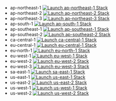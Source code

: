 * ap-northeast-1 [![Launch ap-northeast-1 Stack](https://cdn.rawgit.com/buildkite/cloudformation-launch-stack-button-svg/master/launch-stack.svg)](https://ap-northeast-1.console.aws.amazon.com/cloudformation/home?region=ap-northeast-1#/stacks/quickcreate?templateURL=https://zos-solfunmeme-tine-cf-template-ap-northeast-1.s3.ap-northeast-1.amazonaws.com/zos-solfunmeme-runbook-ProviderGaladriel-v1.yaml&stackName=zos-solfunmeme-ProviderGaladriel-stack-template)
* ap-northeast-2 [![Launch ap-northeast-2 Stack](https://cdn.rawgit.com/buildkite/cloudformation-launch-stack-button-svg/master/launch-stack.svg)](https://ap-northeast-2.console.aws.amazon.com/cloudformation/home?region=ap-northeast-2#/stacks/quickcreate?templateURL=https://zos-solfunmeme-tine-cf-template-ap-northeast-2.s3.ap-northeast-2.amazonaws.com/zos-solfunmeme-runbook-ProviderGaladriel-v1.yaml&stackName=zos-solfunmeme-ProviderGaladriel-stack-template)
* ap-northeast-3 [![Launch ap-northeast-3 Stack](https://cdn.rawgit.com/buildkite/cloudformation-launch-stack-button-svg/master/launch-stack.svg)](https://ap-northeast-3.console.aws.amazon.com/cloudformation/home?region=ap-northeast-3#/stacks/quickcreate?templateURL=https://zos-solfunmeme-tine-cf-template-ap-northeast-3.s3.ap-northeast-3.amazonaws.com/zos-solfunmeme-runbook-ProviderGaladriel-v1.yaml&stackName=zos-solfunmeme-ProviderGaladriel-stack-template)
* ap-south-1 [![Launch ap-south-1 Stack](https://cdn.rawgit.com/buildkite/cloudformation-launch-stack-button-svg/master/launch-stack.svg)](https://ap-south-1.console.aws.amazon.com/cloudformation/home?region=ap-south-1#/stacks/quickcreate?templateURL=https://zos-solfunmeme-tine-cf-template-ap-south-1.s3.ap-south-1.amazonaws.com/zos-solfunmeme-runbook-ProviderGaladriel-v1.yaml&stackName=zos-solfunmeme-ProviderGaladriel-stack-template)
* ap-southeast-1 [![Launch ap-southeast-1 Stack](https://cdn.rawgit.com/buildkite/cloudformation-launch-stack-button-svg/master/launch-stack.svg)](https://ap-southeast-1.console.aws.amazon.com/cloudformation/home?region=ap-southeast-1#/stacks/quickcreate?templateURL=https://zos-solfunmeme-tine-cf-template-ap-southeast-1.s3.ap-southeast-1.amazonaws.com/zos-solfunmeme-runbook-ProviderGaladriel-v1.yaml&stackName=zos-solfunmeme-ProviderGaladriel-stack-template)
* ap-southeast-2 [![Launch ap-southeast-2 Stack](https://cdn.rawgit.com/buildkite/cloudformation-launch-stack-button-svg/master/launch-stack.svg)](https://ap-southeast-2.console.aws.amazon.com/cloudformation/home?region=ap-southeast-2#/stacks/quickcreate?templateURL=https://zos-solfunmeme-tine-cf-template-ap-southeast-2.s3.ap-southeast-2.amazonaws.com/zos-solfunmeme-runbook-ProviderGaladriel-v1.yaml&stackName=zos-solfunmeme-ProviderGaladriel-stack-template)
* ca-central-1 [![Launch ca-central-1 Stack](https://cdn.rawgit.com/buildkite/cloudformation-launch-stack-button-svg/master/launch-stack.svg)](https://ca-central-1.console.aws.amazon.com/cloudformation/home?region=ca-central-1#/stacks/quickcreate?templateURL=https://zos-solfunmeme-tine-cf-template-ca-central-1.s3.ca-central-1.amazonaws.com/zos-solfunmeme-runbook-ProviderGaladriel-v1.yaml&stackName=zos-solfunmeme-ProviderGaladriel-stack-template)
* eu-central-1 [![Launch eu-central-1 Stack](https://cdn.rawgit.com/buildkite/cloudformation-launch-stack-button-svg/master/launch-stack.svg)](https://eu-central-1.console.aws.amazon.com/cloudformation/home?region=eu-central-1#/stacks/quickcreate?templateURL=https://zos-solfunmeme-tine-cf-template-eu-central-1.s3.eu-central-1.amazonaws.com/zos-solfunmeme-runbook-ProviderGaladriel-v1.yaml&stackName=zos-solfunmeme-ProviderGaladriel-stack-template)
* eu-north-1 [![Launch eu-north-1 Stack](https://cdn.rawgit.com/buildkite/cloudformation-launch-stack-button-svg/master/launch-stack.svg)](https://eu-north-1.console.aws.amazon.com/cloudformation/home?region=eu-north-1#/stacks/quickcreate?templateURL=https://zos-solfunmeme-tine-cf-template-eu-north-1.s3.eu-north-1.amazonaws.com/zos-solfunmeme-runbook-ProviderGaladriel-v1.yaml&stackName=zos-solfunmeme-ProviderGaladriel-stack-template)
* eu-west-1 [![Launch eu-west-1 Stack](https://cdn.rawgit.com/buildkite/cloudformation-launch-stack-button-svg/master/launch-stack.svg)](https://eu-west-1.console.aws.amazon.com/cloudformation/home?region=eu-west-1#/stacks/quickcreate?templateURL=https://zos-solfunmeme-tine-cf-template-eu-west-1.s3.eu-west-1.amazonaws.com/zos-solfunmeme-runbook-ProviderGaladriel-v1.yaml&stackName=zos-solfunmeme-ProviderGaladriel-stack-template)
* eu-west-2 [![Launch eu-west-2 Stack](https://cdn.rawgit.com/buildkite/cloudformation-launch-stack-button-svg/master/launch-stack.svg)](https://eu-west-2.console.aws.amazon.com/cloudformation/home?region=eu-west-2#/stacks/quickcreate?templateURL=https://zos-solfunmeme-tine-cf-template-eu-west-2.s3.eu-west-2.amazonaws.com/zos-solfunmeme-runbook-ProviderGaladriel-v1.yaml&stackName=zos-solfunmeme-ProviderGaladriel-stack-template)
* eu-west-3 [![Launch eu-west-3 Stack](https://cdn.rawgit.com/buildkite/cloudformation-launch-stack-button-svg/master/launch-stack.svg)](https://eu-west-3.console.aws.amazon.com/cloudformation/home?region=eu-west-3#/stacks/quickcreate?templateURL=https://zos-solfunmeme-tine-cf-template-eu-west-3.s3.eu-west-3.amazonaws.com/zos-solfunmeme-runbook-ProviderGaladriel-v1.yaml&stackName=zos-solfunmeme-ProviderGaladriel-stack-template)
* sa-east-1 [![Launch sa-east-1 Stack](https://cdn.rawgit.com/buildkite/cloudformation-launch-stack-button-svg/master/launch-stack.svg)](https://sa-east-1.console.aws.amazon.com/cloudformation/home?region=sa-east-1#/stacks/quickcreate?templateURL=https://zos-solfunmeme-tine-cf-template-sa-east-1.s3.sa-east-1.amazonaws.com/zos-solfunmeme-runbook-ProviderGaladriel-v1.yaml&stackName=zos-solfunmeme-ProviderGaladriel-stack-template)
* us-east-1 [![Launch us-east-1 Stack](https://cdn.rawgit.com/buildkite/cloudformation-launch-stack-button-svg/master/launch-stack.svg)](https://us-east-1.console.aws.amazon.com/cloudformation/home?region=us-east-1#/stacks/quickcreate?templateURL=https://zos-solfunmeme-tine-cf-template-us-east-1.s3.us-east-1.amazonaws.com/zos-solfunmeme-runbook-ProviderGaladriel-v1.yaml&stackName=zos-solfunmeme-ProviderGaladriel-stack-template)
* us-east-2 [![Launch us-east-2 Stack](https://cdn.rawgit.com/buildkite/cloudformation-launch-stack-button-svg/master/launch-stack.svg)](https://us-east-2.console.aws.amazon.com/cloudformation/home?region=us-east-2#/stacks/quickcreate?templateURL=https://zos-solfunmeme-tine-cf-template-us-east-2.s3.us-east-2.amazonaws.com/zos-solfunmeme-runbook-ProviderGaladriel-v1.yaml&stackName=zos-solfunmeme-ProviderGaladriel-stack-template)
* us-west-1 [![Launch us-west-1 Stack](https://cdn.rawgit.com/buildkite/cloudformation-launch-stack-button-svg/master/launch-stack.svg)](https://us-west-1.console.aws.amazon.com/cloudformation/home?region=us-west-1#/stacks/quickcreate?templateURL=https://zos-solfunmeme-tine-cf-template-us-west-1.s3.us-west-1.amazonaws.com/zos-solfunmeme-runbook-ProviderGaladriel-v1.yaml&stackName=zos-solfunmeme-ProviderGaladriel-stack-template)
* us-west-2 [![Launch us-west-2 Stack](https://cdn.rawgit.com/buildkite/cloudformation-launch-stack-button-svg/master/launch-stack.svg)](https://us-west-2.console.aws.amazon.com/cloudformation/home?region=us-west-2#/stacks/quickcreate?templateURL=https://zos-solfunmeme-tine-cf-template-us-west-2.s3.us-west-2.amazonaws.com/zos-solfunmeme-runbook-ProviderGaladriel-v1.yaml&stackName=zos-solfunmeme-ProviderGaladriel-stack-template)